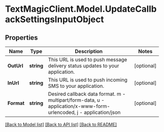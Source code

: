 # TextMagicClient.Model.UpdateCallbackSettingsInputObject
## Properties

Name | Type | Description | Notes
------------ | ------------- | ------------- | -------------
**OutUrl** | **string** | This URL is used to push message delivery status updates to your application. | [optional] 
**InUrl** | **string** | This URL is used to push incoming SMS to your application. | [optional] 
**Format** | **string** | Desired callback data format. m - multipart/form-data, u - application/x-www-form-urlencoded, j - application/json | [optional] 

[[Back to Model list]](../README.md#documentation-for-models) [[Back to API list]](../README.md#documentation-for-api-endpoints) [[Back to README]](../README.md)

